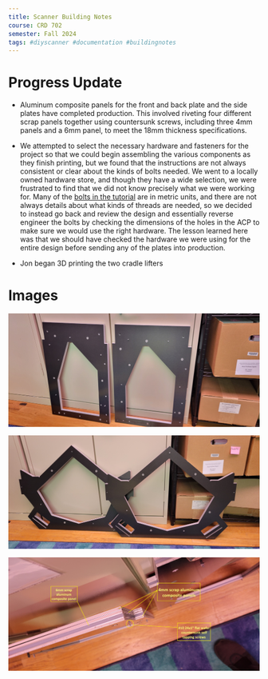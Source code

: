 ```yaml
---
title: Scanner Building Notes
course: CRD 702
semester: Fall 2024
tags: #diyscanner #documentation #buildingnotes
---
```


# Progress Update
- Aluminum composite panels for the front and back plate and the side plates have completed production. This involved riveting four different scrap panels together using countersunk screws, including three 4mm panels and a 6mm panel, to meet the 18mm thickness specifications. 

- We attempted to select the necessary hardware and fasteners for the project so that we could begin assembling the various components as they finish printing, but we found that the instructions are not always consistent or clear about the kinds of bolts needed. We went to a locally owned hardware store, and though they have a wide selection, we were frustrated to find that we did not know precisely what we were working for. Many of the [bolts in the tutorial](https://diybookscanner.org/archivist/indexf72e.html?page_id=512) are in metric units, and there are not always details about what kinds of threads are needed, so we decided to instead go back and review the design and essentially reverse engineer the bolts by checking the dimensions of the holes in the ACP to make sure we would use the right hardware. The lesson learned here was that we should have checked the hardware we were using for the entire design before sending any of the plates into production. 

- Jon began 3D printing the two cradle lifters

# Images
![alt text](images/SidePlatesComplete.jpg)

![alt text](images/FrontBackPlateComplete.jpg)

![alt text](images/ACPWidth&Riveting.jpg)

